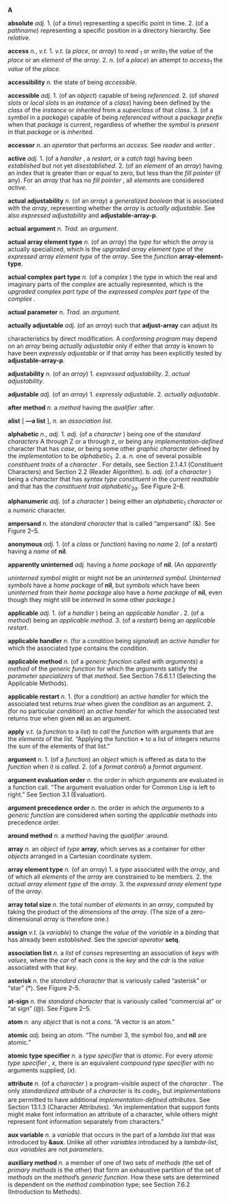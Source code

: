 **A** 



**absolute** *adj.* 1. (of a *time*) representing a specific point in time. 2. (of a *pathname*) representing a specific position in a directory hierarchy. See *relative*. 



**access** *n.*, *v.t.* 1. *v.t.* (a *place*, or *array*) to *read* <sub>1</sub> or *write*<sub>1</sub> the *value* of the *place* or an *element* of the *array*. 2. *n.* (of a *place*) an attempt to *access*<sub>1</sub> the *value* of the *place*. 



**accessibility** *n.* the state of being *accessible*. 



**accessible** *adj.* 1. (of an *object*) capable of being *referenced*. 2. (of *shared slots* or *local slots* in an *instance* of a *class*) having been defined by the *class* of the *instance* or *inherited* from a *superclass* of that *class*. 3. (of a *symbol* in a *package*) capable of being *referenced* without a *package prefix* when that *package* is current, regardless of whether the *symbol* is *present* in that *package* or is *inherited*. 



**accessor** *n.* an *operator* that performs an *access*. See *reader* and *writer* . 







 



 



**active** *adj.* 1. (of a *handler* , a *restart*, or a *catch tag*) having been *established* but not yet *disestablished*. 2. (of an *element* of an *array*) having an index that is greater than or equal to zero, but less than the *fill pointer* (if any). For an *array* that has no *fill pointer* , all *elements* are considered *active*. 



**actual adjustability** *n.* (of an *array*) a *generalized boolean* that is associated with the *array*, representing whether the *array* is *actually adjustable*. See also *expressed adjustability* and **adjustable-array-p**. 



**actual argument** *n. Trad.* an *argument*. 



**actual array element type** *n.* (of an *array*) the *type* for which the *array* is actually specialized, which is the *upgraded array element type* of the *expressed array element type* of the *array*. See the *function* **array-element-type**. 



**actual complex part type** *n.* (of a *complex* ) the *type* in which the real and imaginary parts of the *complex* are actually represented, which is the *upgraded complex part type* of the *expressed complex part type* of the *complex* . 



**actual parameter** *n. Trad.* an *argument*. 



**actually adjustable** *adj.* (of an *array*) such that **adjust-array** can adjust its 



characteristics by direct modification. A *conforming program* may depend on an *array* being *actually adjustable* only if either that *array* is known to have been *expressly adjustable* or if that *array* has been explicitly tested by **adjustable-array-p**. 



**adjustability** *n.* (of an *array*) 1. *expressed adjustability*. 2. *actual adjustability*. 



**adjustable** *adj.* (of an *array*) 1. *expressly adjustable*. 2. *actually adjustable*. 



**after method** *n.* a *method* having the *qualifier* :after. 



**alist** [ **—a list** ], *n.* an *association list*. 



<b>alphabetic</b> <i>n.</i>, <i>adj.</i> 1. <i>adj.</i> (of a <i>character</i> ) being one of the <i>standard characters</i> A through Z or a through z, or being any <i>implementation-defined</i> character that has <i>case</i>, or being some other <i>graphic character</i> defined by the <i>implementation</i> to be <i>alphabetic</i><sub>1</sub>. 2. a. <i>n.</i> one of several possible <i>constituent traits</i> of a <i>character</i> . For details, see Section 2.1.4.1 (Constituent Characters) and Section 2.2 (Reader Algorithm). b. <i>adj.</i> (of a <i>character</i> ) being a <i>character</i> that has <i>syntax type constituent</i> in the <i>current readtable</i> and that has the <i>constituent trait alphabetic</i><sub>2<i>a</i></sub>. See Figure 2–8. 



**alphanumeric** *adj.* (of a *character* ) being either an *alphabetic*<sub>1</sub> *character* or a *numeric* character. 







 



 



**ampersand** *n.* the *standard character* that is called “ampersand” (&amp;). See Figure 2–5. 



**anonymous** *adj.* 1. (of a *class* or *function*) having no *name* 2. (of a *restart*) having a *name* of **nil**. 



**apparently uninterned** *adj.* having a *home package* of **nil**. (An *apparently* 



*uninterned symbol* might or might not be an *uninterned symbol*. *Uninterned symbols* have a *home package* of **nil**, but *symbols* which have been *uninterned* from their *home package* also have a *home package* of **nil**, even though they might still be *interned* in some other *package*.) 



**applicable** *adj.* 1. (of a *handler* ) being an *applicable handler* . 2. (of a *method*) being an *applicable method*. 3. (of a *restart*) being an *applicable restart*. 



**applicable handler** *n.* (for a *condition* being *signaled*) an *active handler* for which the associated type contains the *condition*. 



**applicable method** *n.* (of a *generic function* called with *arguments*) a *method* of the *generic function* for which the *arguments* satisfy the *parameter specializers* of that *method*. See Section 7.6.6.1.1 (Selecting the Applicable Methods). 



**applicable restart** *n.* 1. (for a *condition*) an *active handler* for which the associated test returns *true* when given the *condition* as an argument. 2. (for no particular *condition*) an *active handler* for which the associated test returns *true* when given **nil** as an argument. 



**apply** *v.t.* (a *function* to a *list*) to *call* the *function* with arguments that are the *elements* of the *list*. “Applying the function **+** to a list of integers returns the sum of the elements of that list.” 



**argument** *n.* 1. (of a *function*) an *object* which is offered as data to the *function* when it is *called*. 2. (of a *format control*) a *format argument*. 



**argument evaluation order** *n.* the order in which *arguments* are evaluated in a function call. “The argument evaluation order for Common Lisp is left to right.” See Section 3.1 (Evaluation). 



**argument precedence order** *n.* the order in which the *arguments* to a *generic function* are considered when sorting the *applicable methods* into precedence order. 



**around method** *n.* a *method* having the *qualifier* :around. 



**array** *n.* an *object* of *type* **array**, which serves as a container for other *objects* arranged in a Cartesian coordinate system. 







 



 



**array element type** *n.* (of an *array*) 1. a *type* associated with the *array*, and of which all *elements* of the *array* are constrained to be members. 2. the *actual array element type* of the *array*. 3. the *expressed array element type* of the *array*. 



**array total size** *n.* the total number of *elements* in an *array*, computed by taking the product of the *dimensions* of the *array*. (The size of a zero-dimensional *array* is therefore one.) 



**assign** *v.t.* (a *variable*) to change the *value* of the *variable* in a *binding* that has already been *established*. See the *special operator* **setq**. 



**association list** *n.* a *list* of *conses* representing an association of *keys* with *values*, where the *car* of each *cons* is the *key* and the *cdr* is the *value* associated with that *key*. 



**asterisk** *n.* the *standard character* that is variously called “asterisk” or “star” (\*). See Figure 2–5. 



**at-sign** *n.* the *standard character* that is variously called “commercial at” or “at sign” (@). See Figure 2–5. 



**atom** *n.* any *object* that is not a *cons*. “A vector is an atom.” 



**atomic** *adj.* being an *atom*. “The number 3, the symbol foo, and **nil** are atomic.” 



**atomic type specifier** *n.* a *type specifier* that is *atomic*. For every *atomic type specifier* , *x*, there is an equivalent *compound type specifier* with no arguments supplied, (*x*). 



**attribute** *n.* (of a *character* ) a program-visible aspect of the *character* . The only *standardized attribute* of a *character* is its *code*<sub>2</sub>, but *implementations* are permitted to have additional *implementation-defined attributes*. See Section 13.1.3 (Character Attributes). “An implementation that support fonts might make font information an attribute of a character, while others might represent font information separately from characters.” 



**aux variable** *n.* a *variable* that occurs in the part of a *lambda list* that was introduced by **&amp;aux**. Unlike all other *variables* introduced by a *lambda-list*, *aux variables* are not *parameters*. 



**auxiliary method** *n.* a member of one of two sets of *methods* (the set of *primary methods* is the other) that form an exhaustive partition of the set of *methods* on the *method*’s *generic function*. How these sets are determined is dependent on the *method combination* type; see Section 7.6.2 (Introduction to Methods). 







 



 



